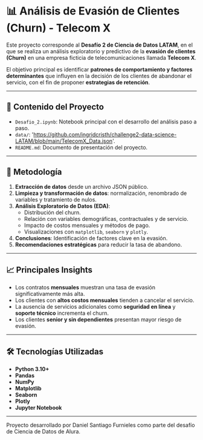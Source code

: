 # 📊 Análisis de Evasión de Clientes (Churn) - Telecom X  

Este proyecto corresponde al **Desafío 2 de Ciencia de Datos LATAM**, en el que se realiza un análisis exploratorio y predictivo de la **evasión de clientes (Churn)** en una empresa ficticia de telecomunicaciones llamada **Telecom X**.  

El objetivo principal es identificar **patrones de comportamiento y factores determinantes** que influyen en la decisión de los clientes de abandonar el servicio, con el fin de proponer **estrategias de retención**.

---

## 🚀 Contenido del Proyecto  

- `Desafio_2.ipynb`: Notebook principal con el desarrollo del análisis paso a paso.  
- `data/`: 'https://github.com/ingridcristh/challenge2-data-science-LATAM/blob/main/TelecomX_Data.json'.  
- `README.md`: Documento de presentación del proyecto.  

---

## 🔹 Metodología  

1. **Extracción de datos** desde un archivo JSON público.  
2. **Limpieza y transformación de datos**: normalización, renombrado de variables y tratamiento de nulos.  
3. **Análisis Exploratorio de Datos (EDA)**:  
   - Distribución del churn.  
   - Relación con variables demográficas, contractuales y de servicio.  
   - Impacto de costos mensuales y métodos de pago.  
   - Visualizaciones con `matplotlib`, `seaborn` y `plotly`.  
4. **Conclusiones**: Identificación de factores clave en la evasión.  
5. **Recomendaciones estratégicas** para reducir la tasa de abandono.  

---

## 📈 Principales Insights  

- Los contratos **mensuales** muestran una tasa de evasión significativamente más alta.  
- Los clientes con **altos costos mensuales** tienden a cancelar el servicio.  
- La ausencia de servicios adicionales como **seguridad en línea** y **soporte técnico** incrementa el churn.  
- Los clientes **senior y sin dependientes** presentan mayor riesgo de evasión.  

---

## 🛠️ Tecnologías Utilizadas  

- **Python 3.10+**  
- **Pandas**  
- **NumPy**  
- **Matplotlib**  
- **Seaborn**  
- **Plotly**  
- **Jupyter Notebook**  

---

Proyecto desarrollado por Daniel Santiago Furnieles como parte del desafío de Ciencia de Datos de Alura.
